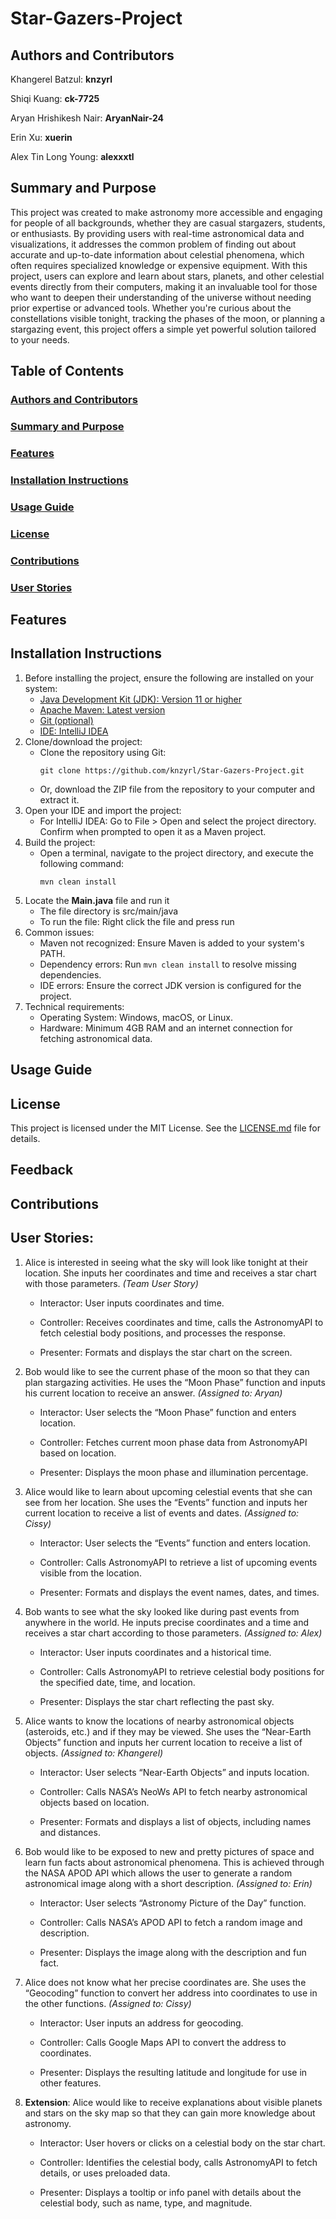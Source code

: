 # Star-Gazers-Project
## Authors and Contributors
Khangerel Batzul: **knzyrl**

Shiqi Kuang: **ck-7725**

Aryan Hrishikesh Nair: **AryanNair-24**

Erin Xu: **xuerin**

Alex Tin Long Young: **alexxxtl**

## Summary and Purpose
This project was created to make astronomy more accessible and engaging for people of all backgrounds, whether they are casual stargazers, students, or enthusiasts. By providing users with real-time astronomical data and visualizations, it addresses the common problem of finding out about accurate and up-to-date information about celestial phenomena, which often requires specialized knowledge or expensive equipment. With this project, users can explore and learn about stars, planets, and other celestial events directly from their computers, making it an invaluable tool for those who want to deepen their understanding of the universe without needing prior expertise or advanced tools. Whether you're curious about the constellations visible tonight, tracking the phases of the moon, or planning a stargazing event, this project offers a simple yet powerful solution tailored to your needs.

## Table of Contents
### [Authors and Contributors](#authors-and-contributors)
### [Summary and Purpose](#summary-and-purpose)
### [Features](#features)
### [Installation Instructions](#installation-instructions)
### [Usage Guide](#usage-guide)
### [License](#license)
### [Contributions](#contributions)
### [User Stories](#user-stories)

## Features 

## Installation Instructions
1. Before installing the project, ensure the following are installed on your system:
   - [Java Development Kit (JDK): Version 11 or higher](https://www.oracle.com/java/technologies/downloads/#java11?er=221886)
   - [Apache Maven: Latest version](https://maven.apache.org/download.cgi)
   - [Git (optional)](https://git-scm.com/)
   - [IDE: IntelliJ IDEA](https://www.jetbrains.com/idea/download/?section=mac)
2. Clone/download the project:
   - Clone the repository using Git:
     ```
     git clone https://github.com/knzyrl/Star-Gazers-Project.git
     ```
   - Or, download the ZIP file from the repository to your computer and extract it.
3. Open your IDE and import the project:
   - For IntelliJ IDEA:
Go to File > Open and select the project directory.
Confirm when prompted to open it as a Maven project.
4. Build the project:
   - Open a terminal, navigate to the project directory, and execute the following command:
     ```
     mvn clean install
     ```
5. Locate the **Main.java** file and run it
   - The file directory is src/main/java
   - To run the file: Right click the file and press run
6. Common issues:
   - Maven not recognized: Ensure Maven is added to your system's PATH.
   - Dependency errors: Run ```mvn clean install``` to resolve missing dependencies.
   - IDE errors: Ensure the correct JDK version is configured for the project.
7. Technical requirements:
   - Operating System: Windows, macOS, or Linux.
   - Hardware: Minimum 4GB RAM and an internet connection for fetching astronomical data.

## Usage Guide

## License
This project is licensed under the MIT License. See the [LICENSE.md](LICENSE.md) file for details.

## Feedback

## Contributions

## User Stories:

1. Alice is interested in seeing what the sky will look like tonight at their location. She inputs her coordinates and time and receives a star chart with those parameters. _(Team User Story)_

   - Interactor: User inputs coordinates and time.

   - Controller: Receives coordinates and time, calls the AstronomyAPI to fetch celestial body positions, and processes the response.

   - Presenter: Formats and displays the star chart on the screen.
   
2. Bob would like to see the current phase of the moon so that they can plan stargazing activities. He uses the “Moon Phase” function and inputs his current location to receive an answer. _(Assigned to: Aryan)_

   - Interactor: User selects the “Moon Phase” function and enters location.

   - Controller: Fetches current moon phase data from AstronomyAPI based on location.
     
   - Presenter: Displays the moon phase and illumination percentage.
   
3. Alice would like to learn about upcoming celestial events that she can see from her location. She uses the “Events” function and inputs her current location to receive a list of events and dates. _(Assigned to: Cissy)_

   - Interactor: User selects the “Events” function and enters location.

   - Controller: Calls AstronomyAPI to retrieve a list of upcoming events visible from the location.

   - Presenter: Formats and displays the event names, dates, and times.
   
4. Bob wants to see what the sky looked like during past events from anywhere in the world. He inputs precise coordinates and a time and receives a star chart according to those parameters. _(Assigned to: Alex)_

   - Interactor: User inputs coordinates and a historical time.

   - Controller: Calls AstronomyAPI to retrieve celestial body positions for the specified date, time, and location.

   - Presenter: Displays the star chart reflecting the past sky.
   
5. Alice wants to know the locations of nearby astronomical objects (asteroids, etc.) and if they may be viewed. She uses the “Near-Earth Objects” function and inputs her current location to receive a list of objects. _(Assigned to: Khangerel)_

   - Interactor: User selects “Near-Earth Objects” and inputs location.

   - Controller: Calls NASA’s NeoWs API to fetch nearby astronomical objects based on location.
     
   - Presenter: Formats and displays a list of objects, including names and distances.
   
6. Bob would like to be exposed to new and pretty pictures of space and learn fun facts about astronomical phenomena. This is achieved through the NASA APOD API which allows the user to generate a random astronomical image along with a short description. _(Assigned to: Erin)_

   - Interactor: User selects “Astronomy Picture of the Day” function.

   - Controller: Calls NASA’s APOD API to fetch a random image and description.

   - Presenter: Displays the image along with the description and fun fact.
   
7. Alice does not know what her precise coordinates are. She uses the “Geocoding” function to convert her address into coordinates to use in the other functions. _(Assigned to: Cissy)_

    - Interactor: User inputs an address for geocoding.

   - Controller: Calls Google Maps API to convert the address to coordinates.

   - Presenter: Displays the resulting latitude and longitude for use in other features.
   
8. **Extension**: Alice would like to receive explanations about visible planets and stars on the sky map so that they can gain more knowledge about astronomy.

   - Interactor: User hovers or clicks on a celestial body on the star chart.

   - Controller: Identifies the celestial body, calls AstronomyAPI to fetch details, or uses preloaded data.

   - Presenter: Displays a tooltip or info panel with details about the celestial body, such as name, type, and magnitude.
   
